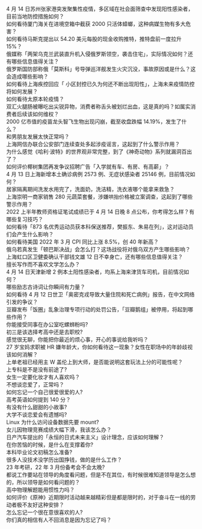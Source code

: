 4 月 14 日苏州张家港突发聚集性疫情，多区域在社会面筛查中发现阳性感染者，目前当地防控措施如何？  
如何看待厦门海关在进境空箱中截获 2000 只活体蟑螂，这种病媒生物有多大危害？  
如何看待马斯克提出以 54.20 美元每股的现金收购推特，推特盘前一度拉升 15%？  
俄媒称「两架乌克兰武装直升机入侵俄罗斯领空，袭击住宅」，实际情况如何？还有哪些信息值得关注？  
俄罗斯国防部称俄「莫斯科」号导弹巡洋舰发生火灾沉没，事故原因或是什么？这会造成哪些影响？  
如何看待上海疾控回应「 小区封控已久为何还不断出现阳性」，上海未来疫情防控将如何发展？  
如何看待太原本轮疫情？  
双汇火腿肠被曝吃出尖锐异物，消费者称舌头被划烂出血，这是真的吗？如属实消费者后续该如何维权？  
2000 亿市值的疫苗龙头智飞生物出现闪崩，截至收盘跌幅 14.19%，发生了什么？  
和男朋友发展太快正常吗？  
上海网信办联合公安部门连续查处多起涉疫谣言，这起到了什么警示作用？  
为什么感觉《哈利·波特》的世界观非常完整，到了《神奇动物》系列就漏洞百出了？  
如何评价椰树集团再发争议招聘广告「入学就有车、有房、有高薪」？  
4 月 13 日上海新增本土确诊病例 2573 例、无症状感染者 25146 例，目前情况如何？  
居家隔离期间洗发水用完了，洗面奶，洗洁精，洗衣液哪个能拿来救急？  
上海崇明一商家销售 280 元蔬菜套餐，涉嫌哄抬价格被立案调查，这起到了哪些警示作用？  
2022 上半年教师资格证笔试成绩已于 4 月 14 日晚 8 点公布，你考得怎么样？有哪些复习技巧？  
如何看待「873 名优秀运动员获本科保送推荐，樊振东、朱易在列」，这对运动员们会产生什么影响？  
如何看待美国 2022 年 3 月 CPI 同比上涨 8.5%，创 40 年新高？  
俄乌若真发生「顿巴斯决战」会怎么打？这场战役将对俄乌双方产生哪些影响？  
上海虹口区卫健委确认干部钱文雄 12 日不幸身亡，还有哪些信息值得关注？  
擅长写作而不喜欢文学怎么办？  
4 月 14 日天津新增 2 例本土阳性感染者，均系上海来津货车司机，目前情况如何？  
哪些励志古诗词让你瞬间有力量？  
如何看待 4 月 12 日世卫「奥密克戎导致大量住院和死亡病例」报告，在中文网络引发的争议？  
豆瓣发布「饭圈」乱象治理专项行动的处罚公告，「豆瓣鹅组」被停用，将起到哪些作用？  
你能接受同事在办公室吃螺蛳粉吗?  
初三是该选择考高中还是去职校?  
感觉很无聊，你能把你最近的烦心事，开心的事说给我听吗？  
27 岁宝妈求职被 HR 嫌年龄大，你如何看待这一现象？女性在职场中的年龄歧视该如何消解？  
上单老祖已经用主 W 盖伦上到大师，是否能说明这套玩法上分的可能性呢？  
上专科是不是没有前途了?  
女生一定要化妆才有人喜欢吗？  
不想谈恋爱了，正常吗？  
如何忘记一个自己很爱很爱的人?  
高考英语如何提到 140 分？  
有没有什么甜甜的小故事?  
大学不谈恋爱会有遗憾吗?  
Linux 为什么访问设备数据先要 mount?  
女儿因物理竞赛成绩大幅下滑，我该怎么办？  
日产汽车提出的「永恒的日式未来主义」设计理念，应该如何理解？  
在你苦恼的时候，是什么在支撑着你?  
本科毕业论文初稿怎么准备?  
很多人没技术没学历出国挣钱，做的是什么工作？  
23 年考研，22 年 3 月份备考会不会太晚?  
都说工作要站在领导的角度看问题，但是不在其位，有时候很难知道领导是怎么想的，所以领导是如何看问题的？  
高中物理解题能用惯性力吗？  
如何评价《原神》近期限时活动越来越精彩但是都是限时的，对于奋斗在一线的劳动者极不友好这种安排？  
怎么忘记一个很在意很喜欢的人?  
你们真的相信有人不回消息是因为忘记了吗？  
